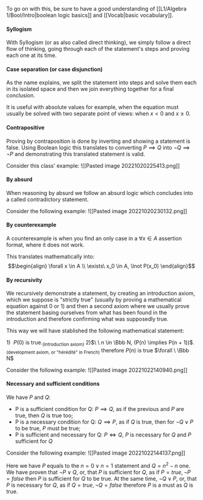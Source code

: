 To go on with this, be sure to have a good understanding of [[L1/Algebra 1/Bool/Intro|boolean logic basics]] and [[Vocab|basic vocabulary]]. 

#### Syllogism
With Syllogism (or as also called direct thinking), we simply follow a direct flow of thinking, going through each of the statement's steps and proving each one at its time.

#### Case separation (or case disjunction)
As the name explains, we split the statement into steps and solve them each in its isolated space and then we join everything together for a final conclusion.

It is useful with absolute values for example, when the equation must usually be solved with two separate point of views: when $x \lt 0$ and $x \ge 0$. 

#### Contrapositive
Proving by contraposition is done by inverting and showing a statement is false. Using Boolean logic this translates to converting $P \implies Q$ into $\lnot Q \implies \lnot P$ and demonstrating this translated statement is valid.

Consider this class' example: 
![[Pasted image 20221020225413.png]]

#### By absurd
When reasoning by absurd we follow an absurd logic which concludes into a called contradictory statement.

Consider the following example:
![[Pasted image 20221020230132.png]]

#### By counterexample
A counterexample is when you find an only case in a $\forall x \in A$ assertion format, where it does not work. 

This translates mathematically into: $$\begin{align} 
\forall x \in A
\\ \exists\ x_0 \in A, \lnot P(x_0)
\end{align}$$

#### By recursivity
We recursively demonstrate a statement, by creating an introduction axiom, which we suppose is "strictly true" (usually by proving a mathematical equation against 0 or 1) and then a second axiom where we usually prove the statement basing ourselves from what has been found in the introduction and therefore confirming what was supposedly true.

This way we will have stablished the following mathematical statement:

1)$\ \ P(0)$ is true$._\text{(introduction axiom)}$
2)$\ \ n \in \Bbb N, (P(n) \implies P(n + 1))$$._\text{(development axiom, or "hérédité" in French)}$
therefore $P(n)$ is true $\forall \ \Bbb N$

Consider the following example: 
![[Pasted image 20221022140940.png]]

#### Necessary and sufficient conditions
We have $P$ and $Q$:
- P is a sufficient condition for Q: $P \implies Q$, as if the previous and $P$ are true, then $Q$ is true too;
- P is a necessary condition for Q: $Q \implies P$, as if $Q$ is true, then for $\lnot Q \lor P$ to be true, $P$ must be true;
- P is sufficient and necessary for Q: $P \iff Q$, $P$ is necessary for $Q$ and $P$ sufficient for $Q$

Consider the following example: 
![[Pasted image 20221022144137.png]]

Here we have $P$ equals to the $n = 0 \lor n = 1$ statement and $Q = n^2 - n$ one. We have proven that $\lnot P \lor Q$, or, that $P$ is sufficient for $Q$, as if $P = true, \lnot P = false$ then $P$ is sufficient for $Q$ to be true.
At the same time, $\lnot Q \lor P$, or, that $P$ is necessary for $Q$, as if $Q = true, \lnot Q = false$ therefore $P$ is a must as $Q$ is true.